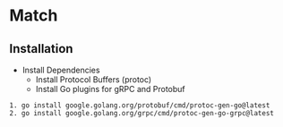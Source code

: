 # Match

## Installation

- Install Dependencies
    - Install Protocol Buffers (protoc)
    - Install Go plugins for gRPC and Protobuf
```
1. go install google.golang.org/protobuf/cmd/protoc-gen-go@latest
2. go install google.golang.org/grpc/cmd/protoc-gen-go-grpc@latest
```
